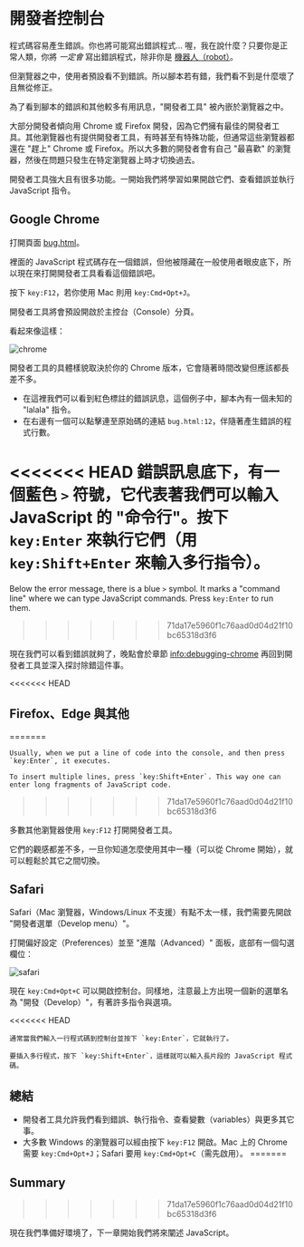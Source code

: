 # 開發者控制台

程式碼容易產生錯誤。你也將可能寫出錯誤程式... 喔，我在說什麼？只要你是正常人類，你將 *一定會* 寫出錯誤程式，除非你是 [機器人（robot）](https://en.wikipedia.org/wiki/Bender_(Futurama))。

但瀏覽器之中，使用者預設看不到錯誤。所以腳本若有錯，我們看不到是什麼壞了且無從修正。

為了看到腳本的錯誤和其他較多有用訊息，"開發者工具" 被內嵌於瀏覽器之中。

大部分開發者傾向用 Chrome 或 Firefox 開發，因為它們擁有最佳的開發者工具。其他瀏覽器也有提供開發者工具，有時甚至有特殊功能，但通常這些瀏覽器都還在 "趕上" Chrome 或 Firefox。所以大多數的開發者會有自己 "最喜歡" 的瀏覽器，然後在問題只發生在特定瀏覽器上時才切換過去。

開發者工具強大且有很多功能。一開始我們將學習如果開啟它們、查看錯誤並執行 JavaScript 指令。

## Google Chrome

打開頁面 [bug.html](bug.html)。

裡面的 JavaScript 程式碼存在一個錯誤，但他被隱藏在一般使用者眼皮底下，所以現在來打開開發者工具看看這個錯誤吧。

按下 `key:F12`，若你使用 Mac 則用 `key:Cmd+Opt+J`。

開發者工具將會預設開啟於主控台（Console）分頁。

看起來像這樣：

![chrome](chrome.png)

開發者工具的具體樣貌取決於你的 Chrome 版本，它會隨著時間改變但應該都長差不多。

- 在這裡我們可以看到紅色標註的錯誤訊息，這個例子中，腳本內有一個未知的 "lalala" 指令。
- 在右邊有一個可以點擊連至原始碼的連結 `bug.html:12`，伴隨著產生錯誤的程式行數。

<<<<<<< HEAD
錯誤訊息底下，有一個藍色 `>` 符號，它代表著我們可以輸入 JavaScript 的 "命令行"。按下 `key:Enter` 來執行它們（用 `key:Shift+Enter` 來輸入多行指令）。
=======
Below the error message, there is a blue `>` symbol. It marks a "command line" where we can type JavaScript commands. Press `key:Enter` to run them.
>>>>>>> 71da17e5960f1c76aad0d04d21f10bc65318d3f6

現在我們可以看到錯誤就夠了，晚點會於章節 <info:debugging-chrome> 再回到開發者工具並深入探討除錯這件事。

<<<<<<< HEAD
## Firefox、Edge 與其他
=======
```smart header="Multi-line input"
Usually, when we put a line of code into the console, and then press `key:Enter`, it executes.

To insert multiple lines, press `key:Shift+Enter`. This way one can enter long fragments of JavaScript code.
```
>>>>>>> 71da17e5960f1c76aad0d04d21f10bc65318d3f6

多數其他瀏覽器使用 `key:F12` 打開開發者工具。

它們的觀感都差不多，一旦你知道怎麼使用其中一種（可以從 Chrome 開始），就可以輕鬆於其它之間切換。

## Safari

Safari（Mac 瀏覽器，Windows/Linux 不支援）有點不太一樣，我們需要先開啟 "開發者選單（Develop menu）"。

打開偏好設定（Preferences）並至 "進階（Advanced）" 面板，底部有一個勾選欄位：

![safari](safari.png)

現在 `key:Cmd+Opt+C` 可以開啟控制台。同樣地，注意最上方出現一個新的選單名為 "開發（Develop）"，有著許多指令與選項。

<<<<<<< HEAD
```smart header="輸入多行"
通常當我們輸入一行程式碼到控制台並按下 `key:Enter`，它就執行了。

要插入多行程式，按下 `key:Shift+Enter`，這樣就可以輸入長片段的 JavaScript 程式碼。
```

## 總結

- 開發者工具允許我們看到錯誤、執行指令、查看變數（variables）與更多其它事。
- 大多數 Windows 的瀏覽器可以經由按下 `key:F12` 開啟。Mac 上的 Chrome 需要 `key:Cmd+Opt+J`；Safari 要用 `key:Cmd+Opt+C`（需先啟用）。
=======
## Summary
>>>>>>> 71da17e5960f1c76aad0d04d21f10bc65318d3f6

現在我們準備好環境了，下一章開始我們將來闡述 JavaScript。

